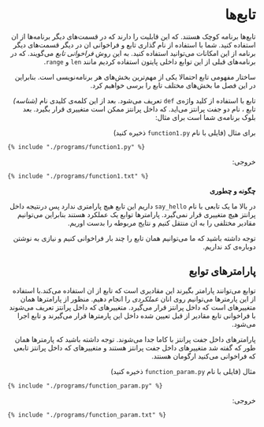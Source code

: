 <div dir=rtl>

# تابع‌ها

تابع‌ها برنامه‌ کوچک هستند. که این قابلیت را دارند که در قسمت‌های دیگر برنامه‌ها از ان استفاده کنید. شما با استفاده از نام گذاری تابع و فراخوانی ان در دیگر قسمت‌های دیگر برنامه از این امکانات می‌توانید استفاده کنید. به این روش *فراخوانی تابع* می‌گویند. که در برنامه‌های قبلی از این توابع داخلی پایتون استفاده کردیم مانند `len` و `range`.


ساختار مفهومی تابع احتمالا یکی از مهم‌ترین بخش‌های هر برنامه‌نویسی است. بنابراین در این فصل ما بخش‌های مختلف تابع را برسی خواهیم کرد.

تابع با استفاده از کلید واژه‌ی `def` تعریف می‌شود. بعد از این کلمه‌ی کلیدی نام *(شناسه)* تابع ، نام دو جفت پرانتز می‌اید. که داخل پرانتز ممکن است متغییری قرار بگیرد. بعد بلوک برنامه‌ی شما است برای مثال:

برای مثال (فایلی با نام  `function1.py` ذخیره کنید)


<div dir=ltr>


<pre><code class="lang-python">{% include "./programs/function1.py" %}</code></pre>

<div dir=rtl>

خروجی:

<div dir=ltr>

<pre><code>{% include "./programs/function1.txt" %}</code></pre>

<div dir=rtl>



<div dir=rtl>

**چگونه و چطوری**

در بالا ما یک تابعی با نام `say_hello` داریم این تابع هیچ پارامتری ندارد پس درنتیجه داخل پرانتز هیچ متغییری قرار نمی‌گیرد. پارامتر‌ها توابع یک عملکرد هستند بنابراین می‌توانیم مقادیر مختلفی را به ان منتقل کنیم و نتایج مربوطه را بدست اوریم.

توجه داشته باشید که ما می‌توانیم همان تابع را چند بار فراخوانی کنیم و نیازی به نوشتن دوباره‌ی کد نداریم.

## پارامترهای توابع

توابع می‌توانند پارامتر بگیرند این مقادیری است که تابع از ان استفاده می‌کند.با استفاده از این پارمترها می‌توانیم روی انان *عملکردی* را انجام دهیم. منظور از پارامترها همان متغییرهای است که داخل پرانتز قرار می‌گیرد. متغییرهای که داخل پرانتز تعریف می‌شوند با فراخوانی تابع مقادیر از قبل تعیین شده داخل این پارمترها قرار می‌گیرند و تابع اجرا می‌شود.

پارامترهای داخل جفت پرانتز با کاما جدا می‌شوند. توجه داشته باشید که پارمترها همان طور که گفته شد متغییرهای داخل جفت پرانتز هستند و متغییرهای که داخل پرانتز تابعی که فراخوانی می‌کنید ارگومان هسنتد.

مثال (فایلی با نام  `function_param.py` ذخیره کنید)

<div dir=ltr>

<pre><code class="lang-python">{% include "./programs/function_param.py" %}</code></pre>

<div dir=rtl>


خروجی:

<div dir=ltr>

<pre><code>{% include "./programs/function_param.txt" %}</code></pre>


<div dir=rtl>
